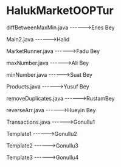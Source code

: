 # HalukMarketOOPTur

diffBetweenMaxMin.java ------>Enes Bey

Main2.java             ------>Halid

MarketRunner.java      ------>Fadu Bey

maxNumber.java         ------>Ali Bey

minNumber.java         ------>Suat Bey

Products.java          ------>Yusuf Bey

removeDuplicates.java  ------>RustamBey

reverseArr.java        ------>Hueyin Bey

Transactions.java      ------>Gonullu1

Template1              ------>Gonullu2

Template2              ------>Gonullu3

Template3              ------>Gonullu4

